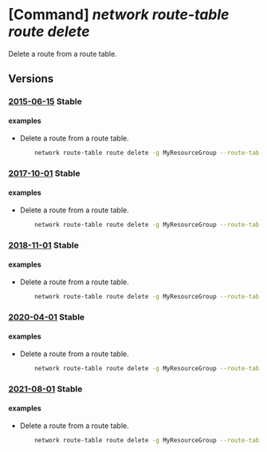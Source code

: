 # [Command] _network route-table route delete_

Delete a route from a route table.

## Versions

### [2015-06-15](/Resources/mgmt-plane/L3N1YnNjcmlwdGlvbnMve30vcmVzb3VyY2Vncm91cHMve30vcHJvdmlkZXJzL21pY3Jvc29mdC5uZXR3b3JrL3JvdXRldGFibGVzL3t9L3JvdXRlcy97fQ==/2015-06-15.xml) **Stable**

<!-- mgmt-plane /subscriptions/{}/resourcegroups/{}/providers/microsoft.network/routetables/{}/routes/{} 2015-06-15 -->

#### examples

- Delete a route from a route table.
    ```bash
        network route-table route delete -g MyResourceGroup --route-table-name MyRouteTable -n MyRoute
    ```

### [2017-10-01](/Resources/mgmt-plane/L3N1YnNjcmlwdGlvbnMve30vcmVzb3VyY2Vncm91cHMve30vcHJvdmlkZXJzL21pY3Jvc29mdC5uZXR3b3JrL3JvdXRldGFibGVzL3t9L3JvdXRlcy97fQ==/2017-10-01.xml) **Stable**

<!-- mgmt-plane /subscriptions/{}/resourcegroups/{}/providers/microsoft.network/routetables/{}/routes/{} 2017-10-01 -->

#### examples

- Delete a route from a route table.
    ```bash
        network route-table route delete -g MyResourceGroup --route-table-name MyRouteTable -n MyRoute
    ```

### [2018-11-01](/Resources/mgmt-plane/L3N1YnNjcmlwdGlvbnMve30vcmVzb3VyY2Vncm91cHMve30vcHJvdmlkZXJzL21pY3Jvc29mdC5uZXR3b3JrL3JvdXRldGFibGVzL3t9L3JvdXRlcy97fQ==/2018-11-01.xml) **Stable**

<!-- mgmt-plane /subscriptions/{}/resourcegroups/{}/providers/microsoft.network/routetables/{}/routes/{} 2018-11-01 -->

#### examples

- Delete a route from a route table.
    ```bash
        network route-table route delete -g MyResourceGroup --route-table-name MyRouteTable -n MyRoute
    ```

### [2020-04-01](/Resources/mgmt-plane/L3N1YnNjcmlwdGlvbnMve30vcmVzb3VyY2Vncm91cHMve30vcHJvdmlkZXJzL21pY3Jvc29mdC5uZXR3b3JrL3JvdXRldGFibGVzL3t9L3JvdXRlcy97fQ==/2020-04-01.xml) **Stable**

<!-- mgmt-plane /subscriptions/{}/resourcegroups/{}/providers/microsoft.network/routetables/{}/routes/{} 2020-04-01 -->

#### examples

- Delete a route from a route table.
    ```bash
        network route-table route delete -g MyResourceGroup --route-table-name MyRouteTable -n MyRoute
    ```

### [2021-08-01](/Resources/mgmt-plane/L3N1YnNjcmlwdGlvbnMve30vcmVzb3VyY2Vncm91cHMve30vcHJvdmlkZXJzL21pY3Jvc29mdC5uZXR3b3JrL3JvdXRldGFibGVzL3t9L3JvdXRlcy97fQ==/2021-08-01.xml) **Stable**

<!-- mgmt-plane /subscriptions/{}/resourcegroups/{}/providers/microsoft.network/routetables/{}/routes/{} 2021-08-01 -->

#### examples

- Delete a route from a route table.
    ```bash
        network route-table route delete -g MyResourceGroup --route-table-name MyRouteTable -n MyRoute
    ```
